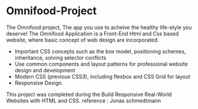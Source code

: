# Omnifood-Project

The Omnifood project, The app you use to acheive the healthy life-style you deserve! 
The Omnifood Application is a Front-End Html and Css based website, where basic concept of web design are incorporated.

- Important CSS concepts such as the box model, positioning schemes, inheritance, solving selector conflicts
- Use common components and layout patterns for professional website design and development
- Modern CSS (previous CSS3), including flexbox and CSS Grid for layout
- Responsive Design.

This project was completed during the Build Responsive Real-World Websites with HTML and CSS.
reference : Jonas schmedtmann
